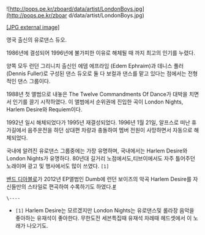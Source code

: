 ![http://pops.pe.kr/zboard/data/artist/LondonBoys.jpg](http://pops.pe.kr/zboar
d/data/artist/LondonBoys.jpg)

[[JPG external image]](http://pops.pe.kr/zboard/data/artist/LondonBoys.jpg)

영국 출신의 유로댄스 듀오.

1986년에 결성되어 1996년에 불가피한 이유로 해체될 때 까지 최고의 인기를 누렸다.

양쪽 모두 런던 그리니치 출신인 에뎀 에프라임 (Edem Ephraim)과 데니스 풀러(Dennis Fuller)로 구성된 댄스 듀오로 둘
다 보컬과 댄스를 맡고 있다는 점에서는 전형적인 댄스 그룹이다.

1988년 첫 앨범으로 내놓은 The Twelve Commandments Of Dance가 대박을 치면서 인기를 끌기 시작하였다. 이
앨범에서 순위권에 진입한 곡이 London Nights, Harlem Desire와 Requiem이다.

1992년 일시 해체되었다가 1995년 재결성되었다. 1996년 1월 21일, 알프스로 떠난 휴가길에서 음주운전을 하던 상대편 차량과
충돌하여 멤버 전원이 사망하면서 자동으로 해체되었다.

국내에 알려진 유로댄스 그룹중에는 가장 유명하며, 국내에서는 Harlem Desire와 London Nights가 유명하다. 80년대 길거리
노점에서도,티브이에서도 자주 틀어주던 노래이며 광고 및 행사에서도 많이 쓰였다. `[1]`

[밴드 디아블로](%EB%94%94%EC%95%84%EB%B8%94%EB%A1%9C%28%EB%B0%B4%EB%93%9C%29.md)가
2012년 EP앨범인 Dumb에 런던 보이즈의 악곡 Harlem Desire를 자신들만의 스타일로 편곡하여 수록하기도
하였다.[#](http://youtu.be/1LpNkbMuOk0)

`\----`

  * `[1]` Harlem Desire는 모르겠지만 London Nights는 유로댄스및 롤라장 음악을 좋아하는 유재석이 좋아한다. 무한도전 세븐특집때 유재석 차례때 헤드셋에서 이 노래가 나오기도.

